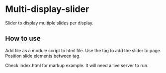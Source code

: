 # Multi-display-slider
Slider to display multiple slides per display.

## How to use
Add file as a module script to html file.
Use the <multi-display-slide></multi-display-slide> tag to add the slider to page.
Position slide elements  between <multi-display-slide></multi-display-slide> tag.

Check index.html for markup example. It will need a live server to run.

